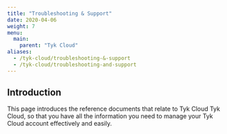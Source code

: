 ```yaml
---
title: "Troubleshooting & Support"
date: 2020-04-06
weight: 7
menu:
  main:
    parent: "Tyk Cloud"
aliases:
  - /tyk-cloud/troubleshooting-&-support
  - /tyk-cloud/troubleshooting-and-support
---
```


## Introduction

This page introduces the reference documents that relate to Tyk Cloud Tyk Cloud, so that you have all the information you need to manage your Tyk Cloud account effectively and easily.
